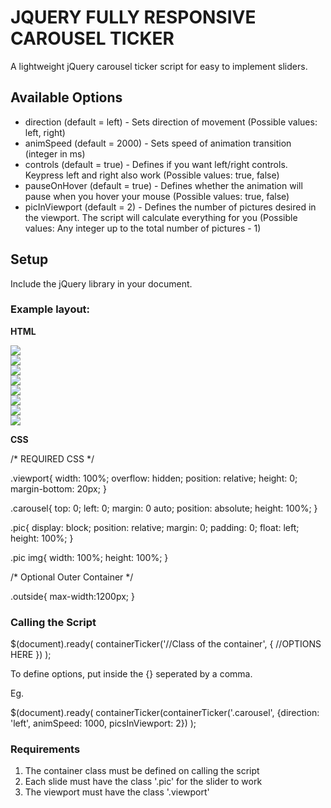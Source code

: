 JQUERY FULLY RESPONSIVE CAROUSEL TICKER
=======================================

A lightweight jQuery carousel ticker script for easy to implement sliders.

Available Options
-----------------

* direction (default = left) - Sets direction of movement (Possible values: left, right)
* animSpeed (default = 2000) - Sets speed of animation transition (integer in ms)
* controls (default = true) - Defines if you want left/right controls. Keypress left and right also work (Possible values: true, false)
* pauseOnHover (default = true) - Defines whether the animation will pause when you hover your mouse (Possible values: true, false)
* picInViewport (default = 2) - Defines the number of pictures desired in the viewport. The script will calculate everything for you (Possible values: Any integer up to the total number of pictures - 1)

Setup
-----

Include the jQuery library in your document.

### Example layout:

__HTML__

<div class="outside">
    <div class="viewport">
        <div class="carousel">
            <div class="pic">
                <img src="images/1.png" />
            </div>
            <div class="pic">
                <img src="images/2.png" />
            </div>
            <div class="pic">
                <img src="images/3.png" />
            </div>
            <div class="pic">
                <img src="images/4.png" />
            </div>
            <div class="pic">
                <img src="images/5.png" />
            </div>
            <div class="pic">
                <img src="images/6.png" />
            </div>
            <div class="pic">
                <img src="images/7.png" />
            </div>
            <div class="pic">
                <img src="images/8.png" />
            </div>
        </div>
    </div>
</div>

__CSS__

/* REQUIRED CSS */

.viewport{
    width: 100%;
    overflow: hidden;
    position: relative;
    height: 0;
    margin-bottom: 20px;
}

.carousel{
    top: 0;
    left: 0;
    margin: 0 auto;
    position: absolute;
    height: 100%;
}

.pic{
    display: block;
    position: relative;
    margin: 0;
    padding: 0;
    float: left;
    height: 100%;
}

.pic img{
    width: 100%;
    height: 100%;
}

/* Optional Outer Container */

.outside{
    max-width:1200px;
}


### Calling the Script

$(document).ready( 
	containerTicker('//Class of the container', { //OPTIONS HERE })
);

To define options, put inside the {} seperated by a comma.

Eg.

$(document).ready( 
	containerTicker(containerTicker('.carousel', {direction: 'left', animSpeed: 1000, picsInViewport: 2})
);

### Requirements

1. The container class must be defined on calling the script
2. Each slide must have the class '.pic' for the slider to work
3. The viewport must have the class '.viewport'